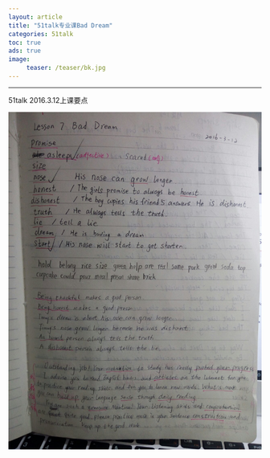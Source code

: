 ```yaml
---
layout: article
title: "51talk专业课Bad Dream"
categories: 51talk
toc: true
ads: true
image:
     teaser: /teaser/bk.jpg
---
```


---

51talk   2016.3.12上课要点

![ss](https://github.com/storage201602/storage201602/blob/master/chenyifan2016/_posts/51talk/2016-03-15-143251talk.md/0314_74.jpg?raw=true)